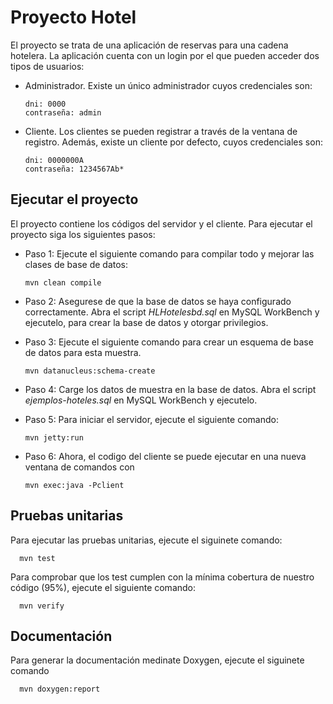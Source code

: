 Proyecto Hotel
============================

El proyecto se trata de una aplicación de reservas para una cadena hotelera. La aplicación cuenta con un login por el que pueden acceder dos tipos de usuarios:
- Administrador. Existe un único administrador cuyos credenciales son:

      dni: 0000
      contraseña: admin
      
- Cliente. Los clientes se pueden registrar a través de la ventana de registro. Además, existe un cliente por defecto, cuyos credenciales son:

      dni: 0000000A
      contraseña: 1234567Ab*

## Ejecutar el proyecto
El proyecto contiene los códigos del servidor y el cliente. Para ejecutar el proyecto siga los siguientes pasos:

- Paso 1: Ejecute el siguiente comando para compilar todo y mejorar las clases de base de datos:

      mvn clean compile

- Paso 2: Asegurese de que la base de datos se haya configurado correctamente. Abra el script *HLHotelesbd.sql* en MySQL WorkBench y ejecutelo, para crear la base de datos y otorgar privilegios.
- Paso 3: Ejecute el siguiente comando para crear un esquema de base de datos para esta muestra.

      mvn datanucleus:schema-create
      
- Paso 4: Carge los datos de muestra en la base de datos. Abra el script *ejemplos-hoteles.sql* en MySQL WorkBench y ejecutelo.
- Paso 5: Para iniciar el servidor, ejecute el siguiente comando:

      mvn jetty:run

- Paso 6: Ahora, el codigo del cliente se puede ejecutar en una nueva ventana de comandos con 

      mvn exec:java -Pclient

## Pruebas unitarias
Para ejecutar las pruebas unitarias, ejecute el siguinete comando:

      mvn test
      
Para comprobar que los test cumplen con la mínima cobertura de nuestro código (95%), ejecute el siguiente comando:

      mvn verify
      
## Documentación
Para generar la documentación medinate Doxygen, ejecute el siguinete comando

      mvn doxygen:report

